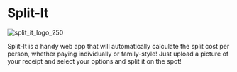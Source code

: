 # Split-It
![split_it_logo_250](https://github.com/yooian/split-it/assets/146519652/37389e95-7115-4b1d-94e5-a94e3078dcc1)

Split-It is a handy web app that will automatically calculate the split cost per person, whether paying individually or family-style! Just upload a picture of your receipt and select your options and split it on the spot!
